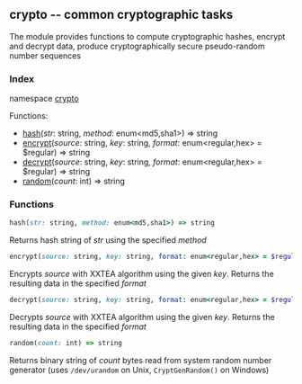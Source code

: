 ## crypto -- common cryptographic tasks

The module provides functions to compute cryptographic hashes, encrypt and decrypt data, produce cryptographically secure pseudo-random number sequences

### Index
namespace [crypto](#crypto)

Functions:
- [hash](#hash)(_str_: string, _method_: enum<md5,sha1>) => string
- [encrypt](#encrypt)(_source_: string, _key_: string, _format_: enum<regular,hex> = $regular) => string
- [decrypt](#decrypt)(_source_: string, _key_: string, _format_: enum<regular,hex> = $regular) => string
- [random](#random)(_count_: int) => string

<a name="crypto"></a>
### Functions
<a name="hash"></a>
```ruby
hash(str: string, method: enum<md5,sha1>) => string
```
Returns hash string of *str* using the specified *method*
<a name="encrypt"></a>
```ruby
encrypt(source: string, key: string, format: enum<regular,hex> = $regular) => string
```
Encrypts *source* with XXTEA algorithm using the given *key*. Returns the resulting data in the specified *format*
<a name="decrypt"></a>
```ruby
decrypt(source: string, key: string, format: enum<regular,hex> = $regular) => string
```
Decrypts *source* with XXTEA algorithm using the given *key*. Returns the resulting data in the specified *format*
<a name="random"></a>
```ruby
random(count: int) => string
```
Returns binary string of *count* bytes read from system random number generator (uses `/dev/urandom` on Unix, `CryptGenRandom()` on Windows)
